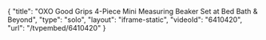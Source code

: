 {
    "title": "OXO Good Grips 4-Piece Mini Measuring Beaker Set at Bed Bath & Beyond",
    "type": "solo",
    "layout": "iframe-static",
    "videoId": "6410420",
    "url": "\/tvpembed\/6410420"
}